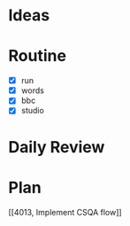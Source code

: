 # Ideas
# Routine
- [x] run
- [x] words
- [x] bbc
- [x] studio
# Daily Review

# Plan
[[4013, Implement CSQA flow]]
